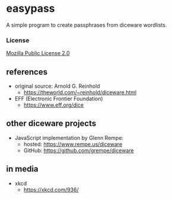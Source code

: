 # easypass

A simple program to create passphrases from diceware wordlists.

### License
[Mozilla Public License 2.0](https://spdx.org/licenses/MPL-2.0.html)

## references

- original source: Arnold G. Reinhold
    - https://theworld.com/~reinhold/diceware.html
- EFF (Electronic Frontier Foundation)
    - https://www.eff.org/dice

## other diceware projects

- JavaScript implementation by Glenn Rempe:
    - hosted: https://www.rempe.us/diceware
    - GitHub: https://github.com/grempe/diceware

## in media

- xkcd
    - https://xkcd.com/936/
